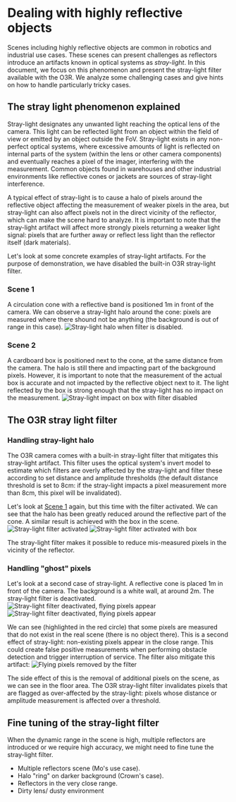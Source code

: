 # Dealing with highly reflective objects

Scenes including highly reflective objects are common in robotics and industrial use cases. These scenes can present challenges as reflectors introduce an artifacts known in optical systems as *stray-light*. In this document, we focus on this phenomenon and present the stray-light filter available with the O3R. We analyze some challenging cases and give hints on how to handle particularly tricky cases. 

## The stray light phenomenon explained

Stray-light designates any unwanted light reaching the optical lens of the camera. This light can be reflected light from an object within the field of view or emitted by an object outside the FoV. Stray-light exists in any non-perfect optical systems, where excessive amounts of light is reflected on internal parts of the system (within the lens or other camera components) and eventually reaches a pixel of the imager, interfering with the measurement. 
Common objects found in warehouses and other industrial environments like reflective cones or jackets are sources of stray-light interference.

A typical effect of stray-light is to cause a halo of pixels around the reflective object affecting the measurement of weaker pixels in the area, but stray-light can also affect pixels not in the direct vicinity of the reflector, which can make the scene hard to analyze. 
It is important to note that the stray-light artifact will affect more strongly pixels returning a weaker light signal: pixels that are further away or reflect less light than the reflector itself (dark materials).

Let's look at some concrete examples of stray-light artifacts. For the purpose of demonstration, we have disabled the built-in O3R stray-light filter.

### Scene 1
A circulation cone with a reflective band is positioned 1m in front of the camera. We can observe a stray-light halo around the cone: pixels are measured where there shound not be anything (the background is out of range in this case).
![Stray-light halo when filter is disabled.](images/no_filter_halo.png)

### Scene 2 
A cardboard box is positioned next to the cone, at the same distance from the camera. The halo is still there and impacting part of the background pixels. However, it is important to note that the measurement of the actual box is accurate and not impacted by the reflective object next to it. The light reflected by the box is strong enough that the stray-light has no impact on the measurement. 
![Stray-light impact on box with filter disabled](images/no_filter_halo_box.png)

## The O3R stray light filter

### Handling stray-light halo

The O3R camera comes with a built-in stray-light filter that mitigates this stray-light artifact. 
This filter uses the optical system's invert model to estimate which filters are overly affected by the stray-light and filter these according to set distance and amplitude thresholds (the default distance threshold is set to 8cm: if the stray-light impacts a pixel measurement more than 8cm, this pixel will be invalidated).

Let's look at [Scene 1](#scene-1) again, but this time with the filter activated. We can see that the halo has been greatly reduced around the reflective part of the cone. A similar result is achieved with the box in the scene.
![Stray-light filter activated](images/filter_cone.png)
![Stray-light filter activated with box](images/filter_with_box.png)

The stray-light filter makes it possible to reduce mis-measured pixels in the vicinity of the reflector.

### Handling "ghost" pixels

Let's look at a second case of stray-light. A reflective cone is placed 1m in front of the camera. The background is a white wall, at around 2m. The stray-light filter is deactivated.
![Stray-light filter deactivated, flying pixels appear](images/no_filter_flying_pixels2-edits.png)
![Stray-light filter deactivated, flying pixels appear](images/no_filter_flying_pixels1-edits.png)

We can see (highlighted in the red circle) that some pixels are measured that do not exist in the real scene (there is no object there). This is a second effect of stray-light: non-existing pixels appear in the close range. 
This could create false positive measurements when performing obstacle detection and trigger interruption of service.
The filter also mitigate this artifact:
![Flying pixels removed by the filter](images/filter_removes_flying_pixels.png)

The side effect of this is the removal of additional pixels on the scene, as we can see in the floor area.
The O3R stray-light filter invalidates pixels that are flagged as over-affected by the stray-light: pixels whose distance or amplitude measurement is affected over a threshold.


## Fine tuning of the stray-light filter

When the dynamic range in the scene is high, multiple reflectors are introduced or we require high accuracy, we might need to fine tune the stray-light filter.


- Multiple reflectors scene (Mo's use case).  
- Halo "ring" on darker background (Crown's case).  
- Reflectors in the very close range.
- Dirty lens/ dusty environment
    